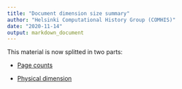 ```yaml
---
title: "Document dimension size summary"
author: "Helsinki Computational History Group (COMHIS)"
date: "2020-11-14"
output: markdown_document
---
```


This material is now splitted in two parts:

  * [Page counts](pagecount.md)

  * [Physical dimension](dimension.md)



